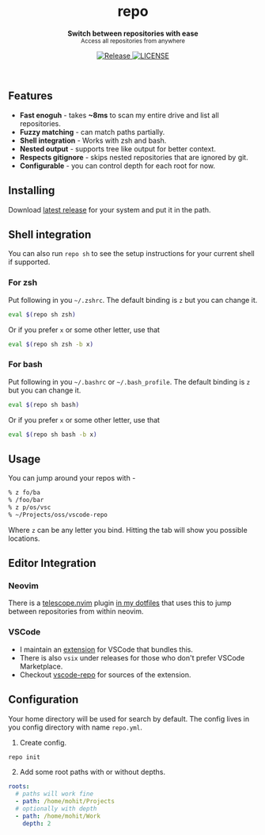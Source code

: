 <h1 align='center'>repo</h1>
<p align="center">
  <b>Switch between repositories with ease</b><br/>
  <sub>Access all repositories from anywhere</a></sub>
</p>
<p align='center'>
  <a href="https://github.com/mohitsinghs/repo/actions/workflows/release.yml">
    <img alt="Release" src="https://img.shields.io/github/workflow/status/mohitsinghs/repo/release?style=flat-square" />
  </a>
  <a href="https://github.com/mohitsinghs/repo/blob/main/LICENSE">
    <img alt="LICENSE" src="https://img.shields.io/github/license/mohitsinghs/repo?style=flat-square" />
  </a>
</p>
<br />

## Features

- **Fast enoguh** - takes **~8ms** to scan my entire drive and list all repositories.
- **Fuzzy matching** - can match paths partially.
- **Shell integration** - Works with zsh and bash.
- **Nested output** - supports tree like output for better context.
- **Respects gitignore** - skips nested repositories that are ignored by git.
- **Configurable** - you can control depth for each root for now.

## Installing

Download [latest release](https://github.com/mohitsinghs/repo/releases/latest) for your system and put it in the path.

## Shell integration

You can also run `repo sh` to see the setup instructions for your current shell if supported.

### For zsh

Put following in you `~/.zshrc`. The default binding is `z` but you can change it.

```bash
eval $(repo sh zsh)
```

Or if you prefer `x` or some other letter, use that

```bash
eval $(repo sh zsh -b x)
```

### For bash

Put following in you `~/.bashrc` or `~/.bash_profile`. The default binding is `z` but you can change it.

```bash
eval $(repo sh bash)
```

Or if you prefer `x` or some other letter, use that

```bash
eval $(repo sh bash -b x)
```

## Usage

You can jump around your repos with -

```bash
% z fo/ba
% /foo/bar
% z p/os/vsc
% ~/Projects/oss/vscode-repo
```

Where `z` can be any letter you bind. Hitting the tab will show you possible locations.

## Editor Integration

### Neovim

There is a [telescope.nvim](https://github.com/nvim-telescope/telescope.nvim) plugin [in my dotfiles](https://github.com/mohitsinghs/dotfiles/blob/master/nvim/lua/lists/repo.lua) that uses this to jump between repositories from within neovim.

### VSCode

- I maintain an [extension](https://marketplace.visualstudio.com/items?itemName=mohitsingh.repo) for VSCode that bundles this.
- There is also `vsix` under releases for those who don't prefer VSCode Marketplace.
- Checkout [vscode-repo](https://github.com/mohitsinghs/vscode-repo) for sources of the extension.

## Configuration

Your home directory will be used for search by default.
The config lives in you config directory with name `repo.yml`.

1. Create config.

```sh
repo init
```

2. Add some root paths with or without depths.

```yaml
roots:
  # paths will work fine
  - path: /home/mohit/Projects
  # optionally with depth
  - path: /home/mohit/Work
    depth: 2
```
